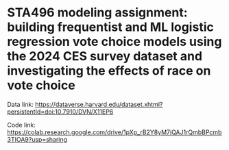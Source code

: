 
# STA496 modeling assignment: building frequentist and ML logistic regression vote choice models using the 2024 CES survey dataset and investigating the effects of race on vote choice 


Data link: https://dataverse.harvard.edu/dataset.xhtml?persistentId=doi:10.7910/DVN/X11EP6

Code link: https://colab.research.google.com/drive/1pXp_rB2Y8yM7iQAJ1rQmbBPcmb3TIOA9?usp=sharing
